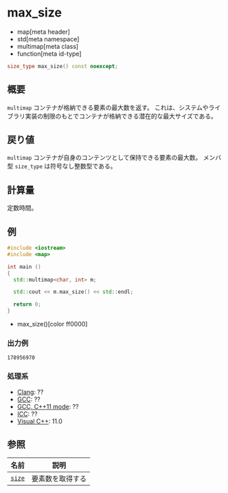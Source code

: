 # max_size
* map[meta header]
* std[meta namespace]
* multimap[meta class]
* function[meta id-type]

```cpp
size_type max_size() const noexcept;
```

## 概要
`multimap` コンテナが格納できる要素の最大数を返す。 
これは、システムやライブラリ実装の制限のもとでコンテナが格納できる潜在的な最大サイズである。


## 戻り値
`multimap` コンテナが自身のコンテンツとして保持できる要素の最大数。 
メンバ型 `size_type` は符号なし整数型である。


## 計算量
定数時間。


## 例
```cpp example
#include <iostream>
#include <map>

int main ()
{
  std::multimap<char, int> m;

  std::cout << m.max_size() << std::endl;

  return 0;
}
```
* max_size()[color ff0000]

### 出力例
```
178956970
```

### 処理系
- [Clang](/implementation.md#clang): ??
- [GCC](/implementation.md#gcc): ??
- [GCC, C++11 mode](/implementation.md#gcc): ??
- [ICC](/implementation.md#icc): ??
- [Visual C++](/implementation.md#visual_cpp): 11.0


## 参照
| 名前 | 説明 |
|-----------------------------------------------------------------------------------|--------------------------|
| [`size`](/reference/map/multimap/size.md) | 要素数を取得する |


